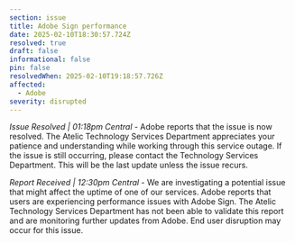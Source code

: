 ```yaml
---
section: issue
title: Adobe Sign performance
date: 2025-02-10T18:30:57.724Z
resolved: true
draft: false
informational: false
pin: false
resolvedWhen: 2025-02-10T19:18:57.726Z
affected:
  - Adobe
severity: disrupted
---
```

*Issue Resolved | 01:18pm Central* - Adobe reports that the issue is now resolved. The Atelic Technology Services Department appreciates your patience and understanding while working through this service outage. If the issue is still occurring, please contact the Technology Services Department. This will be the last update unless the issue recurs.

*Report Received | 12:30pm Central* - We are investigating a potential issue that might affect the uptime of one of our services. Adobe reports that users are experiencing performance issues with Adobe Sign. The Atelic Technology Services Department has not been able to validate this report and are monitoring further updates from Adobe. End user disruption may occur for this issue.